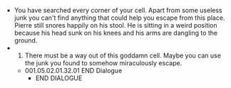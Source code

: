 - You have searched every corner of your cell. Apart from some useless junk you can't find anything that could help you escape from this place. Pierre still snores happily on his stool. He is sitting in a weird position because his head sunk on his knees and his arms are dangling to the ground.
- 1. There must be a way out of this goddamn cell. Maybe you can use the junk you found to somehow miraculously escape.
	- 001.05.02.01.32.01 END Dialogue
		- END DIALOGUE